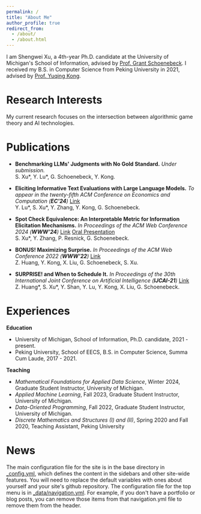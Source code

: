 ```yaml
---
permalink: /
title: "About Me"
author_profile: true
redirect_from: 
  - /about/
  - /about.html
---
```


I am Shengwei Xu, a 4th-year Ph.D. candidate at the University of Michigan's School of Information, advised by [Prof. Grant Schoenebeck](https://schoeneb.people.si.umich.edu/). I received my B.S. in Computer Science from Peking University in 2021, advised by [Prof. Yuqing Kong](https://cfcs.pku.edu.cn/yuqkong/).


Research Interests
======
My current research focuses on the intersection between algorithmic game theory and AI technologies.

Publications
======
- **Benchmarking LLMs' Judgments with No Gold Standard.**  *Under submission.*  \
   S. Xu\*, Y. Lu\*, G. Schoenebeck, Y. Kong.

- **Eliciting Informative Text Evaluations with Large Language Models.** *To appear in the twenty-fifth ACM Conference on Economics and Computation (**EC'24**)* [Link](https://arxiv.org/pdf/2405.15077)  \
   Y. Lu\*, S. Xu\*, Y. Zhang, Y. Kong, G. Schoenebeck.

- **Spot Check Equivalence: An Interpretable Metric for Information Elicitation Mechanisms.** *In Proceedings of the ACM Web Conference 2024 (**WWW’24**)* [Link](https://dl.acm.org/doi/10.1145/3589334.3645679) [Oral Presentation](https://www.youtube.com/watch?v=gVvokeH1QTE&list=PL_4c34HZDoN6Ysc_Xw1V3V-M9KESB9bJ9&index=165)  \
S. Xu\*, Y. Zhang, P. Resnick, G. Schoenebeck.

- **BONUS! Maximizing Surprise.** *In Proceedings of the ACM Web Conference 2022 (**WWW’22**)* [Link](https://dl.acm.org/doi/abs/10.1145/3485447.3512049)  \
Z. Huang, Y. Kong, X. Liu, G. Schoenebeck, S. Xu.

- **SURPRISE! and When to Schedule It.** *In Proceedings of the 30th International Joint Conference on Artificial Intelligence (**IJCAI-21**)* [Link](https://www.ijcai.org/proceedings/2021/0036.pdf)  \
   Z. Huang\*, S. Xu\*, Y. Shan, Y. Lu, Y. Kong, X. Liu, G. Schoenebeck.


Experiences
======
**Education**
- University of Michigan, School of Information, Ph.D. candidate, 2021 - present.
- Peking University, School of EECS, B.S. in Computer Science, Summa Cum Laude, 2017 - 2021.

**Teaching**
- *Mathematical Foundations for Applied Data Science*, Winter 2024, Graduate Student Instructor, University of Michigan.
- *Applied Machine Learning*, Fall 2023, Graduate Student Instructor, University of Michigan.
- *Data-Oriented Programming*, Fall 2022,  Graduate Student Instructor, University of Michigan.
- *Discrete Mathematics and Structures (I) and (II)*, Spring 2020 and Fall 2020, Teaching Assistant, Peking University

News
======
The main configuration file for the site is in the base directory in [_config.yml](https://github.com/academicpages/academicpages.github.io/blob/master/_config.yml), which defines the content in the sidebars and other site-wide features. You will need to replace the default variables with ones about yourself and your site's github repository. The configuration file for the top menu is in [_data/navigation.yml](https://github.com/academicpages/academicpages.github.io/blob/master/_data/navigation.yml). For example, if you don't have a portfolio or blog posts, you can remove those items from that navigation.yml file to remove them from the header. 

